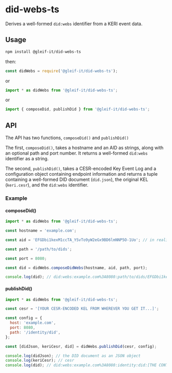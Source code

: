 # did-webs-ts

Derives a well-formed `did:webs` identifier from a KERI event data.

## Usage

```bash
npm install @gleif-it/did-webs-ts
```

then:

```javascript
const didWebs = require('@gleif-it/did-webs-ts');
```

or

```javascript
import * as didWebs from '@gleif-it/did-webs-ts';
```

or

```javascript
import { composeDid, publishDid } from '@gleif-it/did-webs-ts';
```

## API

The API has two functions, `composeDid()` and `publishDid()`

The first, `composeDid()`, takes a hostname and an AID as strings, along with an optional path and port number. It returns a well-formed `did:webs` identifier as a string.

The second, `publishDid()`, takes a CESR-encoded Key Event Log and a configuration object containing endpoint information and returns a tuple containing a well-formed DID document (`did.json`), the original KEL (`keri.cesr`), and the `did:webs` identifier.

### Example

#### composeDid()

```javascript
import * as didWebs from '@gleif-it/did-webs-ts';

const hostname = 'example.com';

const aid = 'EFGDbi1kexM1ccTA_YSvTo9yW2eGx9BD6lmNNP5O-1Uo'; // in reality, will likely come from a CESR stream or similar KERI construct

const path = '/path/to/dids';

const port = 8080;

const did = didWebs.composeDidWebs(hostname, aid, path, port);

console.log(did); // did:webs:example.com%3A8080:path/to/dids/EFGDbi1kexM1ccTA_YSvTo9yW2eGx9BD6lmNNP5O-1Uo
```

#### publishDid()

```javascript
import * as didWebs from '@gleif-it/did-webs-ts';

const cesr = '[YOUR CESR-ENCODED KEL FROM WHEREVER YOU GET IT...]';

const config = {
  host: 'example.com',
  port: 8080,
  path: '/identity/did',
};

const [didJson, keriCesr, did] = didWebs.publishDid(cesr, config);

console.log(didJson); // the DID document as an JSON object
console.log(keriCesr); // cesr
console.log(did); // did:webs:example.com%3A8080:identity:did:[THE CONTROLLER AID DISCOVERED FROM THE KEL]
```
